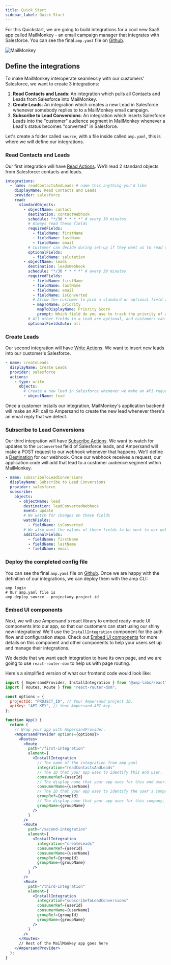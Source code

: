 ```yaml
---
title: Quick Start
sidebar_label: Quick Start
---
```


For this Quickstart, we are going to build integrations for a cool new SaaS app called MailMonkey - an email campaign manager that integrates with Salesforce. You can see the final `amp.yaml` file on [Github](https://github.com/amp-labs/samples/blob/main/quickstart/amp.yaml).

![MailMonkey](https://files.readme.io/28feb09-Group_2987.png)

## Define the integrations

To make MailMonkey interoperate seamlessly with our customers' Salesforce, we want to create 3 integrations:

1. **Read Contacts and Leads**: An integration which pulls all Contacts and Leads from Salesforce into MailMonkey.
2. **Create Leads**: An integration which creates a new Lead in Salesforce whenever somebody replies to to a MailMonkey email campaign.
3. **Subscribe to Lead Conversions**: An integration which inserts Salesforce Leads into the "customer" audience segment in MailMonkey whenever a Lead's status becomes "converted" in Salesforce.

Let's create a folder called `source`, with a file inside called `amp.yaml`, this is where we will define our integrations.

### Read Contacts and Leads

Our first integration will have [Read Actions](/docs/read-actions). We'll read 2 standard objects from Salesforce: contacts and leads.

```yaml title="yaml"
integrations:
  - name: readContactsAndLeads # name this anything you'd like
    displayName: Read Contacts and Leads
    provider: salesforce
    read:
      standardObjects:
        - objectName: contact
          destination: contactWebhook
          schedule: "*/30 * * * *" # every 30 minutes
          # Always read these fields
          requiredFields:
            - fieldName: firstName
            - fieldName: lastName
            - fieldName: email
          # Customer can decide during set-up if they want us to read these fields
          optionalFields:
            - fieldName: salutation
        - objectName: leads
          destination: leadsWebhook
          schedule: "*/30 * * * *" # every 30 minutes
          requiredFields:
            - fieldName: firstName
            - fieldName: lastName
            - fieldName: email
            - fieldName: isConverted
            # Allow the customer to pick a standard or optional field to map to priority score
            - mapToName: priority
              mapToDisplayName: Priority Score
              prompt: Which field do you use to track the priority of a lead?
          # All other fields in a Lead are optional, and customers can pick during set up
          optionalFieldsAuto: all
```

### Create Leads

Our second integration will have [Write Actions](/docs/write-actions). We want to insert new leads into our customer's Salesforce.

```yaml title="yaml"
- name: createLeads
  displayName: Create Leads
  provider: salesforce
  actions:
    - type: write
      objects:
        # Create a new lead in Salesforce whenever we make an API request.
        - objectName: lead
```

Once a customer installs our integration, MailMonkey's application backend will make an API call to Ampersand to create the new lead whenever there's an email reply that we detect.

### Subscribe to Lead Conversions

Our third integration will have [Subscribe Actions](/docs/subscribe-actions). We want to watch for updates to the `isConverted` field of Salesforce leads, and Ampersand will make a POST request to our webhook whenever that happens. We'll define a [Destination](/docs/destinations) for our webhook. Once our webhook receives a request, our application code will add that lead to a customer audience segment within MailMonkey.

```yaml title="yaml"
- name: subscribeToLeadConversions
  displayName: Subscribe to Lead Conversions
  provider: salesforce
  subscribe:
    objects:
      - objectName: lead
        destination: leadConvertedWebhook
        event: update
        # We watch for changes on these fields
        watchFields:
          - fieldName: isConverted
        # We also want the values of these fields to be sent to our webhook.
        additionalFields:
          - fieldName: firstName
          - fieldName: lastName
          - fieldName: email
```

### Deploy the completed config file

You can see the final `amp.yaml` file on [Github](https://github.com/amp-labs/samples/blob/main/quickstart/amp.yaml).
Once we are happy with the definition of our integrations, we can deploy them with the amp CLI:

```
amp login
# Our amp.yaml file is
amp deploy source --project=my-project-id
```

### Embed UI components

Next, we will use Ampersand's react library to embed ready-made UI components into our app, so that our customers can start using our shiny new integrations! We'll use the `InstallIntegration` component for the auth flow and configuration steps. Check out [Embed UI components](/docs/embeddable-ui-components) for more details on this component and other components to help your users set up and manage their integrations.

We decide that we want each integration to have its own page, and we are going to use `react-router-dom` to help us with page routing.

Here's a simplified version of what our frontend code would look like:

```jsx title="TypeScript"
import { AmpersandProvider, InstallIntegration } from "@amp-labs/react";
import { Routes, Route } from "react-router-dom";

const options = {
  projectId: "PROJECT_ID", // Your Ampersand project ID.
  apiKey: "API_KEY", // Your Ampersand API key.
};

function App() {
  return (
    // Wrap your app with AmpersandProvider.
    <AmpersandProvider options={options}>
      <Routes>
        <Route
          path="/first-integration"
          element={
            <InstallIntegration
              // The name of the integration from amp.yaml
              integration="readContactsAndLeads"
              // The ID that your app uses to identify this end user.
              consumerRef={userId}
              // The display name that your app uses for this end user.
              consumerName={userName}
              // The ID that your app uses to identify the user's company, org, or team.
              groupRef={groupId}
              // The display name that your app uses for this company, org or team.
              groupName={groupName}
            />
          }
        />
        <Route
          path="/second-integration"
          element={
            <InstallIntegration
              integration="createLeads"
              consumerRef={userId}
              consumerName={userName}
              groupRef={groupId}
              groupName={groupName}
            />
          }
        />
        <Route
          path="/third-integration"
          element={
            <InstallIntegration
              integration="subscribeToLeadConversions"
              consumerRef={userId}
              consumerName={userName}
              groupRef={groupId}
              groupName={groupName}
            />
          }
        />
      </Routes>
      // Rest of the MailMonkey app goes here
    </AmpersandProvider>
  );
}
```

